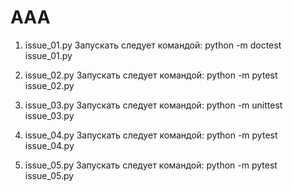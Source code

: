 # AAA

1) issue_01.py
Запускать следует командой:
python -m doctest issue_01.py

2) issue_02.py
Запускать следует командой:
python -m pytest issue_02.py

3) issue_03.py
Запускать следует командой:
python -m unittest issue_03.py

4) issue_04.py
Запускать следует командой:
python -m pytest issue_04.py

5) issue_05.py
Запускать следует командой:
python -m pytest issue_05.py
